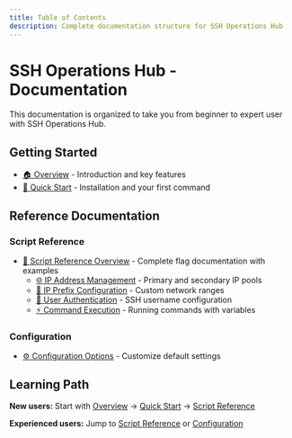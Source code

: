 ```yaml
---
title: Table of Contents
description: Complete documentation structure for SSH Operations Hub
---
```


# SSH Operations Hub - Documentation

This documentation is organized to take you from beginner to expert user with SSH Operations Hub.

## Getting Started

* [🏠 Overview](README.md) - Introduction and key features
* [🚀 Quick Start](quick-start.md) - Installation and your first command

## Reference Documentation

### Script Reference

* [📖 Script Reference Overview](Reference/script-reference/README.md) - Complete flag documentation with examples
    * [🌐 IP Address Management](Reference/script-reference/passing-client-ip-addresses.md) - Primary and secondary IP
      pools
    * [🔧 IP Prefix Configuration](Reference/script-reference/passing-client-ip-prefix.md) - Custom network ranges
    * [👤 User Authentication](Reference/script-reference/passing-client-user-names.md) - SSH username configuration
    * [⚡ Command Execution](Reference/script-reference/passing-command-to-be-run-on-client.md) - Running commands with
      variables

### Configuration

* [⚙️ Configuration Options](Reference/configuration.md) - Customize default settings

## Learning Path

**New users:** Start
with [Overview](README.md) → [Quick Start](quick-start.md) → [Script Reference](Reference/script-reference/README.md)

**Experienced users:** Jump to [Script Reference](Reference/script-reference/README.md)
or [Configuration](Reference/configuration.md)
